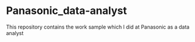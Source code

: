 # Panasonic_data-analyst
This repository contains the work sample which I did at Panasonic as a data analyst
